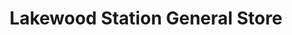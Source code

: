 ---
title: "Lakewood Station General Store"
url: /marysville/lakewood-station-general-store/
shop: convenience
---